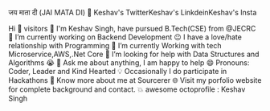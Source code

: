 जय माता दी (JAI MATA DI) 🙏
Keshav's TwitterKeshav's LinkdeinKeshav's Insta


Hi 👋 visitors
🏫 I'm Keshav Singh, have pursued B.Tech(CSE) from @JECRC
🔭 I’m currently working on Backend Development
😐 I have a love/hate relationship with Programming
🌱 I’m currently Working with tech Microservice,AWS,.Net Core
🤔 I’m looking for help with Data Structures and Algorithms 😭
💬 Ask me about anything, I am happy to help
😄 Pronouns: Coder, Leader and Kind Hearted
💡 Occasionally I do participate in Hackathons
👨 Know more about me at Sourcerer
🌐 Visit my porfolio website for complete background and contact.
💥 awesome octoprofile : Keshav Singh

